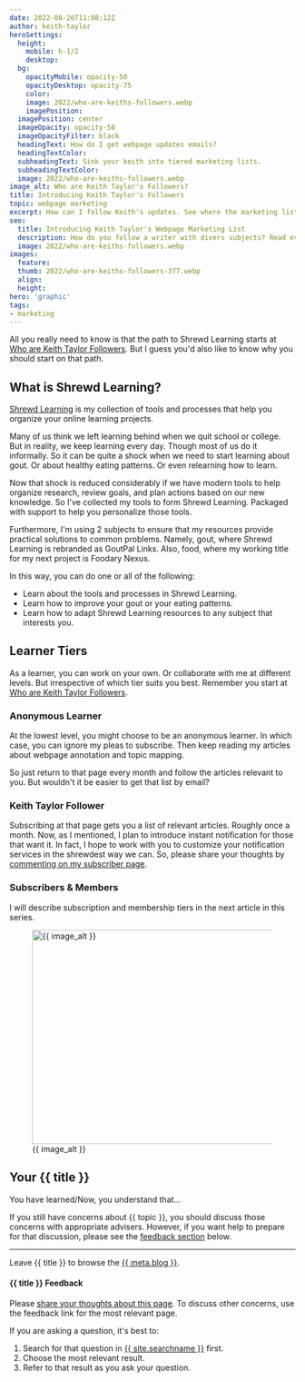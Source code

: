 ```yaml
---
date: 2022-08-26T11:08:12Z
author: keith-taylor
heroSettings:
  height:
    mobile: h-1/2
    desktop: 
  bg:
    opacityMobile: opacity-50
    opacityDesktop: opacity-75
    color: 
    image: 2022/who-are-keiths-followers.webp
    imagePosition: 
  imagePosition: center
  imageOpacity: opacity-50
  imageOpacityFilter: black
  headingText: How do I get webpage updates emails?
  headingTextColor: 
  subheadingText: Sink your keith into tiered marketing lists.
  subheadingTextColor: 
  image: 2022/who-are-keiths-followers.webp
image_alt: Who are Keith Taylor's Followers?
title: Introducing Keith Taylor's Followers
topic: webpage marketing
excerpt: How can I follow Keith's updates. See where the marketing lists start.
seo:
  title: Introducing Keith Taylor's Webpage Marketing List
  description: How do you follow a writer with divers subjects? Read everything, or focus on key topics? See where Keith's email marketing lists start.
  image: 2022/who-are-keiths-followers.webp
images:
  feature: 
  thumb: 2022/who-are-keiths-followers-377.webp
  align: 
  height: 
hero: 'graphic'
tags:
- marketing
---
```


All you really need to know is that the path to Shrewd Learning starts at [Who are Keith Taylor Followers](https://keithctaylor.gumroad.com/p/who-are-keith-taylor-followers). But I guess you'd also like to know why you should start on that path.

<h2 id="what">What is Shrewd Learning?</h2>

<a href="https://shrewdies.com/">Shrewd Learning</a> is my collection of tools and processes that help you organize your online learning projects.

Many of us think we left learning behind when we quit school or college. But in reality, we keep learning every day. Though most of us do it informally. So it can be quite a shock when we need to start learning about gout. Or about healthy eating patterns. Or even relearning how to learn.

Now that shock is reduced considerably if we have modern tools to help organize research, review goals, and plan actions based on our new knowledge. So I've collected my tools to form Shrewd Learning. Packaged with support to help you personalize those tools.

Furthermore, I'm using 2 subjects to ensure that my resources provide practical solutions to common problems. Namely, gout, where Shrewd Learning is rebranded as GoutPal Links. Also, food, where my working title for my next project is Foodary Nexus.

In this way, you can do one or all of the following:
- Learn about the tools and processes in Shrewd Learning.
- Learn how to improve your gout or your eating patterns.
- Learn how to adapt Shrewd Learning resources to any subject that interests you.

<h2 id="tiers">Learner Tiers</h2>

As a learner, you can work on your own. Or collaborate with me at different levels. But irrespective of which tier suits you best. Remember you start at <a href="https://keithctaylor.gumroad.com/p/who-are-keith-taylor-followers">Who are Keith Taylor Followers</a>.

<h3 id="anon">Anonymous Learner</h3>

At the lowest level, you might choose to be an anonymous learner. In which case, you can ignore my pleas to subscribe. Then keep reading my articles about webpage annotation and topic mapping.

So just return to that page every month and follow the articles relevant to you. But wouldn't it be easier to get that list by email? 

<h3 id="follower">Keith Taylor Follower</h3>

Subscribing at that page gets you a list of relevant articles. Roughly once a month. Now, as I mentioned, I plan to introduce instant notification for those that want it. In fact, I hope to work with you to customize your notification services in the shrewdest way we can. So, please share your thoughts by <a href="https://keithctaylor.gumroad.com/p/who-are-keith-taylor-followers#:~:text=Please%20share%20your%20thoughts">commenting on my subscriber page</a>.

<h3 id="subs">Subscribers & Members</h3>

I will describe subscription and membership tiers in the next article in this series.

<figure id="image">
<img src="/assets/images/{{ seo.image }}" alt="{{ image_alt }}"  width="610" height="377">
  <figcaption>{{ image_alt }}</figcaption>
</figure>

<h2 id="next">Your {{ title }}</h2>

You have learned/Now, you understand that…

If you still have concerns about {{ topic }}, you should discuss those concerns with appropriate advisers. However, if you want help to prepare for that discussion, please see the <a href="#feedback">feedback section</a> below.

<hr />

Leave {{ title }} to browse the <a href="{{ site.blogurl }}">{{ meta.blog }}</a>.

<h4 id="feedback">{{ title }} Feedback</h4>

Please <a href="{{ site.social_links.github }}issues/new/choose">share your thoughts about this page</a>. To discuss other concerns, use the feedback link for the most relevant page.

If you are asking a question, it's best to:<ol>
<li>Search for that question in <a href="{{ site.searchurl }}">{{ site.searchname }}</a> first.</li>
<li>Choose the most relevant result.</li>
<li>Refer to that result as you ask your question.</li>
</ol>
